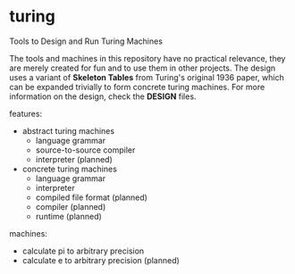 # turing
Tools to Design and Run Turing Machines

The tools and machines in this repository have no practical relevance, they are merely created for fun and to use them in other projects. The design uses a variant of **Skeleton Tables** from Turing's original 1936 paper, which can be expanded trivially to form concrete turing machines. For more information on the design, check the **DESIGN** files.

features:
 * abstract turing machines
    + language grammar
    + source-to-source compiler
    + interpreter (planned)
 * concrete turing machines
    + language grammar
    + interpreter
    + compiled file format (planned)
    + compiler (planned)
    + runtime (planned)

machines:
 * calculate pi to arbitrary precision
 * calculate e to arbitrary precision (planned)
